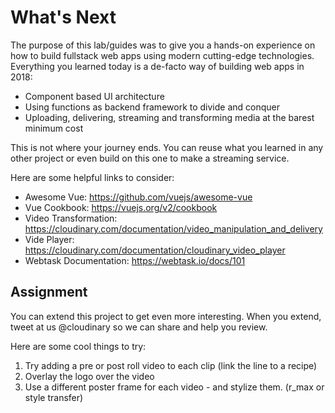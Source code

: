 # What's Next

The purpose of this lab/guides was to give you a hands-on experience on how to build fullstack web apps using modern cutting-edge technologies. Everything you learned today is a de-facto way of building web apps in 2018:

- Component based UI architecture
- Using functions as backend framework to divide and conquer
- Uploading, delivering, streaming and transforming media at the barest minimum cost

This is not where your journey ends. You can reuse what you learned in any other project or even build on this one to make a streaming service.

Here are some helpful links to consider:

- Awesome Vue: https://github.com/vuejs/awesome-vue
- Vue Cookbook: https://vuejs.org/v2/cookbook
- Video Transformation: https://cloudinary.com/documentation/video_manipulation_and_delivery
- Vide Player: https://cloudinary.com/documentation/cloudinary_video_player
- Webtask Documentation: https://webtask.io/docs/101

## Assignment

You can extend this project to get even more interesting. When you extend, tweet at us @cloudinary so we can share and help you review.

Here are some cool things to try:

1. Try adding a pre or post roll video to each clip (link the line to a recipe)
2. Overlay the logo over the video
3. Use a different poster frame for each video - and stylize them. (r_max or style transfer)